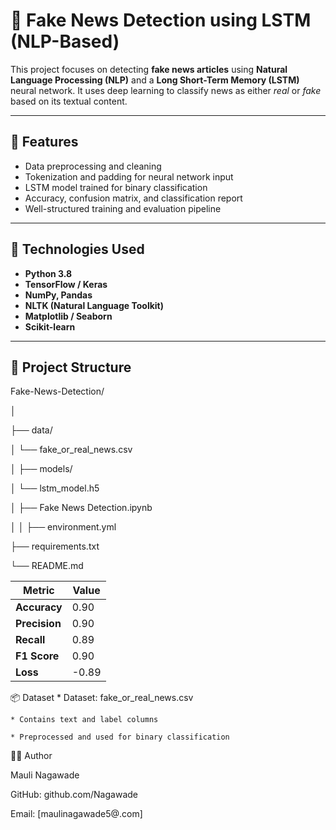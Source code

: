 # 📰 Fake News Detection using LSTM (NLP-Based)

This project focuses on detecting **fake news articles** using **Natural Language Processing (NLP)** and a **Long Short-Term Memory (LSTM)** neural network. It uses deep learning to classify news as either *real* or *fake* based on its textual content.

---

## 📌 Features

- Data preprocessing and cleaning
- Tokenization and padding for neural network input
- LSTM model trained for binary classification
- Accuracy, confusion matrix, and classification report
- Well-structured training and evaluation pipeline

---

## 🧠 Technologies Used

- **Python 3.8**
- **TensorFlow / Keras**
- **NumPy, Pandas**
- **NLTK (Natural Language Toolkit)**
- **Matplotlib / Seaborn**
- **Scikit-learn**

---

## 📁 Project Structure

Fake-News-Detection/

│

├── data/

│ └── fake_or_real_news.csv

│
├── models/

│ └── lstm_model.h5

│
├── Fake News Detection.ipynb

│
│
├── environment.yml

├── requirements.txt

└── README.md



| Metric        | Value |
| ------------- | ----- |
| **Accuracy**  | 0.90  |
| **Precision** | 0.90  |
| **Recall**    | 0.89  |
| **F1 Score**  | 0.90  |
| **Loss**      | -0.89 |



📦 Dataset
    * Dataset: fake_or_real_news.csv

    * Contains text and label columns

    * Preprocessed and used for binary classification



🙋‍♀️ Author

Mauli Nagawade

GitHub: github.com/Nagawade

Email: [maulinagawade5@.com]

